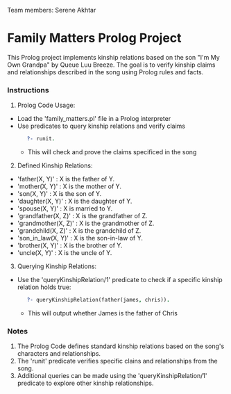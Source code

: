 Team members: Serene Akhtar

# Family Matters Prolog Project
This Prolog project implements kinship relations based on the son "I'm My Own Grandpa" by Queue Luu Breeze. The goal is to verify kinship claims and relationships described in the song using Prolog rules and facts. 

### Instructions
1. Prolog Code Usage:
  - Load the 'family_matters.pl' file in a Prolog interpreter
  - Use predicates to query kinship relations and verify claims
    ```prolog
       ?- runit.
    ```
    - This will check and prove the claims specificed in the song
2. Defined Kinship Relations:
  - 'father(X, Y)' : X is the father of Y.
  - 'mother(X, Y)' : X is the mother of Y.
  - 'son(X, Y)' : X is the son of Y.
  - 'daughter(X, Y)' : X is the daughter of Y.
  - 'spouse(X, Y)' : X is married to Y.
  - 'grandfather(X, Z)' : X is the grandfather of Z.
  - 'grandmother(X, Z)' : X is the grandmother of Z.
  - 'grandchild(X, Z)' : X is the grandchild of Z.
  - 'son_in_law(X, Y)' : X is the son-in-law of Y.
  - 'brother(X, Y)' : X is the brother of Y.
  - 'uncle(X, Y)' : X is the uncle of Y.
3. Querying Kinship Relations:
  - Use the 'queryKinshipRelation/1' predicate to check if a specific kinship relation holds true:
    ```prolog
       ?- queryKinshipRelation(father(james, chris)).
    ```
    - This will output whether James is the father of Chris
### Notes
1. The Prolog Code defines standard kinship relations based on the song's characters and relationships.
2. The 'runit' predicate verifies specific clains and relationships from the song.
3. Additional queries can be made using the 'queryKinshipRelation/1' predicate to explore other kinship relationships.

